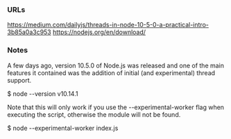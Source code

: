### URLs
https://medium.com/dailyjs/threads-in-node-10-5-0-a-practical-intro-3b85a0a3c953
https://nodejs.org/en/download/

### Notes
A few days ago, version 10.5.0 of Node.js was released and one of the 
main features it contained was the addition of initial 
(and experimental) thread support.

$ node --version
v10.14.1

Note that this will only work if you use the --experimental-worker 
flag when executing the script, otherwise the module will not be found.

$ node --experimental-worker index.js